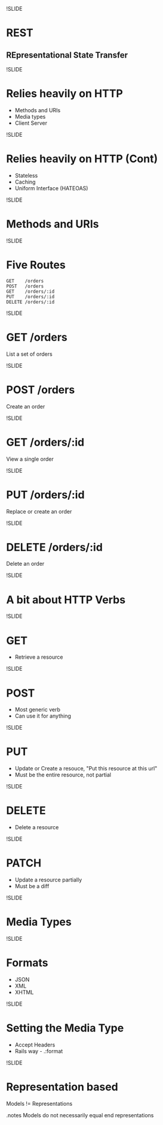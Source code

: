!SLIDE
# REST
## REpresentational State Transfer

!SLIDE
# Relies heavily on HTTP

* Methods and URIs
* Media types
* Client Server

!SLIDE
# Relies heavily on HTTP (Cont)

* Stateless
* Caching
* Uniform Interface (HATEOAS)

!SLIDE
# Methods and URIs

!SLIDE
# Five Routes

    GET    /orders
    POST   /orders
    GET    /orders/:id
    PUT    /orders/:id
    DELETE /orders/:id

!SLIDE
# GET /orders

List a set of orders

!SLIDE
# POST /orders

Create an order

!SLIDE
# GET /orders/:id

View a single order

!SLIDE
# PUT /orders/:id

Replace or create an order

!SLIDE
# DELETE /orders/:id

Delete an order

!SLIDE
# A bit about HTTP Verbs

!SLIDE
# GET

* Retrieve a resource

!SLIDE
# POST

* Most generic verb
* Can use it for anything

!SLIDE
# PUT

* Update or Create a resouce, "Put this resource at this url"
* Must be the entire resource, not partial

!SLIDE
# DELETE

* Delete a resource

!SLIDE
# PATCH

* Update a resource partially
* Must be a diff

!SLIDE
# Media Types

!SLIDE
# Formats
* JSON
* XML
* XHTML

!SLIDE
# Setting the Media Type

* Accept Headers
* Rails way - .:format

!SLIDE
# Representation based

Models != Representations

.notes Models do not necessarily equal end representations
